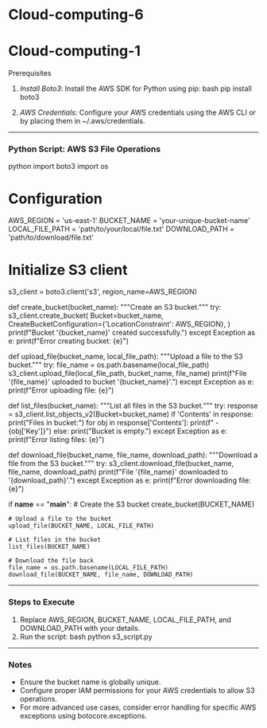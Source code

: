 # Cloud-computing-6
# Cloud-computing-1
Prerequisites
1. *Install Boto3*: Install the AWS SDK for Python using pip:
   bash
   pip install boto3
   

2. *AWS Credentials*: Configure your AWS credentials using the AWS CLI or by placing them in ~/.aws/credentials.

---

### Python Script: AWS S3 File Operations
python
import boto3
import os

# Configuration
AWS_REGION = 'us-east-1'
BUCKET_NAME = 'your-unique-bucket-name'
LOCAL_FILE_PATH = 'path/to/your/local/file.txt'
DOWNLOAD_PATH = 'path/to/download/file.txt'

# Initialize S3 client
s3_client = boto3.client('s3', region_name=AWS_REGION)

def create_bucket(bucket_name):
    """Create an S3 bucket."""
    try:
        s3_client.create_bucket(
            Bucket=bucket_name,
            CreateBucketConfiguration={'LocationConstraint': AWS_REGION},
        )
        print(f"Bucket '{bucket_name}' created successfully.")
    except Exception as e:
        print(f"Error creating bucket: {e}")

def upload_file(bucket_name, local_file_path):
    """Upload a file to the S3 bucket."""
    try:
        file_name = os.path.basename(local_file_path)
        s3_client.upload_file(local_file_path, bucket_name, file_name)
        print(f"File '{file_name}' uploaded to bucket '{bucket_name}'.")
    except Exception as e:
        print(f"Error uploading file: {e}")

def list_files(bucket_name):
    """List all files in the S3 bucket."""
    try:
        response = s3_client.list_objects_v2(Bucket=bucket_name)
        if 'Contents' in response:
            print("Files in bucket:")
            for obj in response['Contents']:
                print(f" - {obj['Key']}")
        else:
            print("Bucket is empty.")
    except Exception as e:
        print(f"Error listing files: {e}")

def download_file(bucket_name, file_name, download_path):
    """Download a file from the S3 bucket."""
    try:
        s3_client.download_file(bucket_name, file_name, download_path)
        print(f"File '{file_name}' downloaded to '{download_path}'.")
    except Exception as e:
        print(f"Error downloading file: {e}")

if __name__ == "__main__":
    # Create the S3 bucket
    create_bucket(BUCKET_NAME)

    # Upload a file to the bucket
    upload_file(BUCKET_NAME, LOCAL_FILE_PATH)

    # List files in the bucket
    list_files(BUCKET_NAME)

    # Download the file back
    file_name = os.path.basename(LOCAL_FILE_PATH)
    download_file(BUCKET_NAME, file_name, DOWNLOAD_PATH)


---

### Steps to Execute
1. Replace AWS_REGION, BUCKET_NAME, LOCAL_FILE_PATH, and DOWNLOAD_PATH with your details.
2. Run the script:
   bash
   python s3_script.py
   

---

### Notes
- Ensure the bucket name is globally unique.
- Configure proper IAM permissions for your AWS credentials to allow S3 operations.
- For more advanced use cases, consider error handling for specific AWS exceptions using botocore.exceptions.
